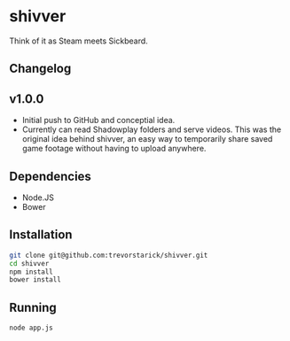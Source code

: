 shivver
=======
Think of it as Steam meets Sickbeard.

Changelog
---------

## v1.0.0
- Initial push to GitHub and conceptial idea.
- Currently can read Shadowplay folders and serve videos. This was the original idea behind shivver, an easy way to temporarily share saved game footage without having to upload anywhere.

Dependencies
------------

- Node.JS
- Bower


Installation
------------

```bash
git clone git@github.com:trevorstarick/shivver.git
cd shivver
npm install
bower install
```


Running
-------

```bash
node app.js
```
